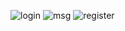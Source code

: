 ![login](https://github.com/CanAyan06/ChatApp-FullStack/assets/166553287/475029f7-4957-436d-997d-85b3dc109951)
![msg](https://github.com/CanAyan06/ChatApp-FullStack/assets/166553287/6e988e44-27ff-4f88-9df8-947a50492c75)
![register](https://github.com/CanAyan06/ChatApp-FullStack/assets/166553287/6de40edd-db7a-4a34-a7db-4dea564ca796)
